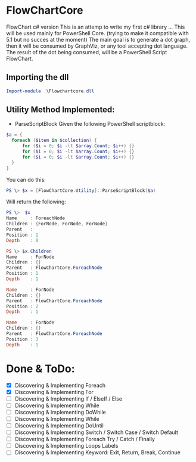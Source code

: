 # FlowChartCore
 FlowChart c# version
 This is an attemp to write my first c# library ...
 This will be used mainly for PowerShell Core. (trying to make it compatible with 5.1 but no succes at the moment)
 The main goal is to generate a dot graph, then it will be consumed by GraphViz, or any tool accepting dot language.
 The result of the dot being consumed, will be a PowerShell Script FlowChart.

## Importing the dll
``` powershell
Import-module .\Flowchartcore.dll
```

## Utility Method Implemented:
- ParseScriptBlock
Given the following PowerShell scriptblock:
``` powershell
$a = {
  foreach ($item in $collection) {
      for ($i = 0; $i -lt $array.Count; $i++) {}
      for ($i = 0; $i -lt $array.Count; $i++) {}
      for ($i = 0; $i -lt $array.Count; $i++) {}
  }
}
```
You can do this:
``` powershell
PS \> $x = [FlowChartCore.Utility]::ParseScriptBlock($a)
```
Will return the following:
``` powershell
PS \>  $x
Name     : ForeachNode
Children : {ForNode, ForNode, ForNode}
Parent   :
Position : 1
Depth    : 0

PS \> $x.Children
Name     : ForNode
Children : {}
Parent   : FlowChartCore.ForeachNode
Position : 1
Depth    : 1

Name     : ForNode
Children : {}
Parent   : FlowChartCore.ForeachNode
Position : 2
Depth    : 1

Name     : ForNode
Children : {}
Parent   : FlowChartCore.ForeachNode
Position : 3
Depth    : 1

```

# Done & ToDo:
- [x] Discovering & Implementing Foreach
- [x] Discovering & Implementing For
- [ ] Discovering & Implementing If / ElseIf / Else
- [ ] Discovering & Implementing While
- [ ] Discovering & Implementing DoWhile
- [ ] Discovering & Implementing While
- [ ] Discovering & Implementing DoUntil
- [ ] Discovering & Implementing Switch / Switch Case / Switch Default
- [ ] Discovering & Implementing Foreach Try / Catch / Finally
- [ ] Discovering & Implementing Loops Labels
- [ ] Discovering & Implementing Keyword: Exit, Return, Break, Continue
